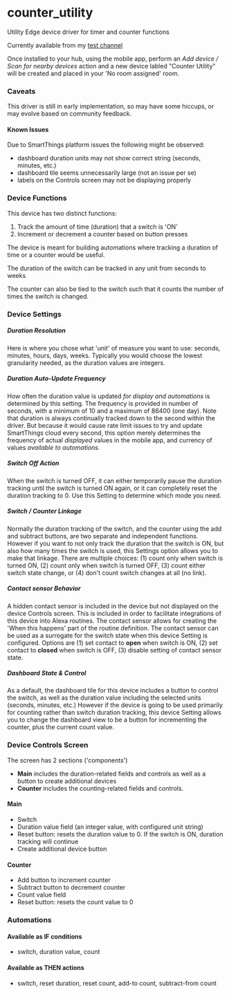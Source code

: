 # counter_utility
Utility Edge device driver for timer and counter functions

Currently available from my [test channel](https://bestow-regional.api.smartthings.com/invite/Q1jP7BqnNNlL)

Once installed to your hub, using the mobile app, perform an *Add device / Scan for nearby devices* action and a new device labled "Counter Utility" will be created and placed in your 'No room assigned' room.

### Caveats
This driver is still in early implementation, so may have some hiccups, or may evolve based on community feedback.

#### Known Issues
Due to SmartThings platform issues the following might be observed:
* dashboard duration units may not show correct string (seconds, minutes, etc.)
* dashboard tile seems unnecessarily large (not an issue per se)
* labels on the Controls screen may not be displaying properly


### Device Functions
This device has two distinct functions:
1) Track the amount of time (duration) that a switch is 'ON' 
2) Increment or decrement a counter based on button presses

The device is meant for building automations where tracking a duration of time or a counter would be useful.

The duration of the switch can be tracked in any unit from seconds to weeks

The counter can also be tied to the switch such that it counts the number of times the switch is changed.

### Device Settings

##### Duration Resolution
Here is where you chose what 'unit' of measure you want to use: seconds, minutes, hours, days, weeks.  Typically you would choose the lowest granularity needed, as the duration values are integers.

##### Duration Auto-Update Frequency
How often the duration value is updated *for display and automations* is determined by this setting.  The frequency is provided in number of seconds, with a minimum of 10 and a maximum of 86400 (one day).  Note that duration is always continually tracked down to the second within the driver.  But because it would cause rate limit issues to try and update SmartThings cloud every second, this option merely determines the frequency of actual *displayed* values in the mobile app, and currency of values *available to automations*.

##### Switch Off Action
When the switch is turned OFF, it can either temporarily pause the duration tracking until the switch is turned ON again, or it can completely reset the duration tracking to 0.  Use this Setting to determine which mode you need.

##### Switch / Counter Linkage
Normally the duration tracking of the switch, and the counter using the add and subtract buttons, are two separate and independent functions.  However if you want to not only track the duration that the switch is ON, but also how many times the switch is used, this Settings option allows you to make that linkage.  There are multiple choices: (1) count only when switch is turned ON, (2) count only when switch is turned OFF, (3) count either switch state change, or (4) don't count switch changes at all (no link).

##### Contact sensor Behavior
A hidden contact sensor is included in the device but not displayed on the device Controls screen.  This is included in order to facilitate integrations of this device into Alexa routines.  The contact sensor allows for creating the 'When this happens' part of the routine definition.  The contact sensor can be used as a surrogate for the switch state when this device Setting is configured.  Options are (1) set contact to **open** when switch is ON, (2) set contact to **closed** when switch is OFF, (3) disable setting of contact sensor state.

##### Dashboard State & Control
As a default, the dashboard tile for this device includes a button to control the switch, as well as the duration value including the selected units (seconds, minutes, etc.) However if the device is going to be used primarily for counting rather than switch duration tracking, this device Setting allows you to change the dashboard view to be a button for incrementing the counter, plus the current count value.

### Device Controls Screen

The screen has 2 sections ('components')
- **Main** includes the duration-related fields and controls as well as a button to create additional devices
- **Counter** includes the counting-related fields and controls.

#### Main
* Switch
* Duration value field (an integer value, with configured unit string)
* Reset button:  resets the duration value to 0.  If the switch is ON, duration tracking will continue
* Create additional device button

#### Counter
* Add button to increment counter
* Subtract button to decrement counter
* Count value field
* Reset button: resets the count value to 0

### Automations
#### Available as IF conditions
* switch, duration value, count
#### Available as THEN actions
* switch, reset duration, reset count, add-to count, subtract-from count
